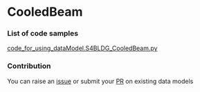 # CooledBeam

### List of code samples 

<!-- 50-List of code -->

<!-- [code entry](link) -->
[code_for_using_dataModel.S4BLDG_CooledBeam.py](https://github.com/smart-data-models/dataModel.S4BLDG/blob/master/CooledBeam/code/code_for_using_dataModel.S4BLDG_CooledBeam.py)


<!-- /50-List of code -->

### Contribution
You can raise an [issue](https://github.com/smart-data-models/dataModel.S4BLDG/issues) or submit your [PR](https://github.com/smart-data-models/dataModel.S4BLDG/pulls) on existing data models
